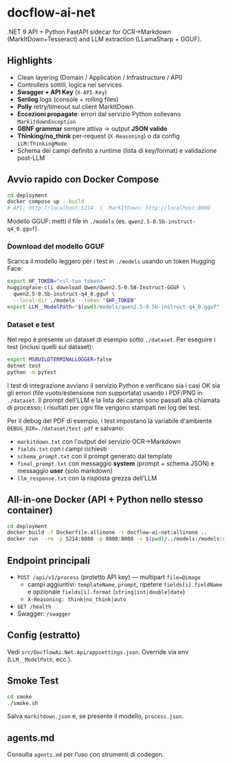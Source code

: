 # docflow-ai-net

.NET 9 API + Python FastAPI sidecar for OCR→Markdown (MarkItDown+Tesseract) and LLM extraction (LLamaSharp + GGUF).

## Highlights
- Clean layering (Domain / Application / Infrastructure / API)
- Controllers sottili, logica nei services
- **Swagger + API Key** (`X-API-Key`)
- **Serilog** logs (console + rolling files)
- **Polly** retry/timeout sul client MarkItDown
- **Eccezioni propagate**: errori dal servizio Python sollevano `MarkitdownException`
- **GBNF grammar** sempre attiva → output **JSON valido**
- **Thinking/no_think** per-request (`X-Reasoning`) o da config `LLM:ThinkingMode`
- Schema dei campi definito a runtime (lista di key/format) e validazione post-LLM

## Avvio rapido con Docker Compose
```bash
cd deployment
docker compose up --build
# API: http://localhost:5214  |  MarkItDown: http://localhost:8000
```
Modello GGUF: metti il file in `./models` (es. `qwen2.5-0.5b-instruct-q4_0.gguf`).

### Download del modello GGUF
Scarica il modello leggero per i test in `./models` usando un token Hugging Face:
```bash
export HF_TOKEN="<il tuo token>"
huggingface-cli download Qwen/Qwen2.5-0.5B-Instruct-GGUF \
  qwen2.5-0.5b-instruct-q4_0.gguf \
  --local-dir ./models --token "$HF_TOKEN"
export LLM__ModelPath="$(pwd)/models/qwen2.5-0.5b-instruct-q4_0.gguf"
```

### Dataset e test
Nel repo è presente un dataset di esempio sotto `./dataset`.
Per eseguire i test (inclusi quelli sul dataset):
```bash
export MSBUILDTERMINALLOGGER=false
dotnet test
python -m pytest
```
I test di integrazione avviano il servizio Python e verificano sia i casi OK sia gli errori (file vuoto/estensione non supportata) usando i PDF/PNG in `./dataset`.
Il prompt dell'LLM e la lista dei campi sono passati alla chiamata di processo; i risultati per ogni file vengono stampati nei log dei test.

Per il debug del PDF di esempio, i test impostano la variabile d'ambiente `DEBUG_DIR=./dataset/test-pdf` e salvano:
- `markitdown.txt` con l'output del servizio OCR→Markdown
- `fields.txt` con i campi richiesti
- `schema_prompt.txt` con il prompt generato dal template
- `final_prompt.txt` con messaggio **system** (prompt + schema JSON) e messaggio **user** (solo markdown)
- `llm_response.txt` con la risposta grezza dell'LLM

## All-in-one Docker (API + Python nello stesso container)
```bash
cd deployment
docker build -f Dockerfile.allinone -t docflow-ai-net:allinone ..
docker run --rm -p 5214:8080 -p 8000:8000 -v $(pwd)/../models:/models:ro docflow-ai-net:allinone
```

## Endpoint principali
- `POST /api/v1/process` (protetto API key) — multipart `file=@image`
  - campi aggiuntivi: `templateName`, `prompt`, ripetere `fields[i].fieldName` e opzionale `fields[i].format` (`string|int|double|date`)
  - `X-Reasoning: think|no_think|auto`
- `GET /health`
- Swagger: `/swagger`

## Config (estratto)
Vedi `src/DocflowAi.Net.Api/appsettings.json`. Override via env (`LLM__ModelPath`, ecc.).

## Smoke Test
```bash
cd smoke
./smoke.sh
```
Salva `markitdown.json` e, se presente il modello, `process.json`.

## agents.md
Consulta `agents.md` per l’uso con strumenti di codegen.
